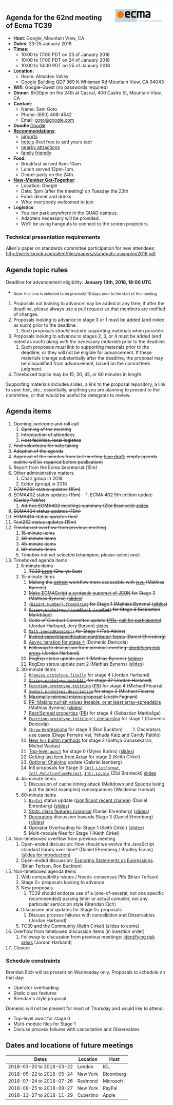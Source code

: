 <img src="../images/Ecma_RVB-003.jpg" align="right" height="70" alt="" />

## Agenda for the 62nd meeting of Ecma TC39

- **Host**: Google, Mountain View, CA
- **Dates**: 23-25 January 2018
- **Times**:
  - 10:00 to 17:00 PDT on 23 of January 2018
  - 10:00 to 17:00 PDT on 24 of January 2018
  - 10:00 to 16:00 PDT on 25 of January 2018
- **Location**:
  - Room: Almaden Valley
  - [Google Building QD7](https://www.google.com/maps/place/Google+QD7/@37.3985837,-122.0606948,17z/data=!3m1!4b1!4m5!3m4!1s0x808fb7167c7d981f:0x56170379ca18f18a!8m2!3d37.3985837!4d-122.0585008?authuser=1) 369 N Whisman Rd Mountain View, CA 94043
- **Wifi**: Google-Guest (no passwords required)
- **Dinner**: 6h30pm on the 24th at Cascal, 400 Castro St, Mountain View, CA
- **Contact**:
  - Name: Sam Goto
  - Phone: (650) 468-4542
  - Email: goto@google.com
- **Doodle** [Doodle](https://ecma-international.doodle.com/poll/ga5a2wqgkqus2pui)
- **[Recommendations](https://gist.github.com/samuelgoto/7e5193ee8c2955e41abf52c4071312ac)**:
  - [airports](https://gist.github.com/samuelgoto/7e5193ee8c2955e41abf52c4071312ac)
  - [hotels](https://gist.github.com/samuelgoto/7e5193ee8c2955e41abf52c4071312ac#hotel-recommendations) (feel free to add yours too)
  - [nearby attractions](https://gist.github.com/samuelgoto/7e5193ee8c2955e41abf52c4071312ac#nearby-attractions)
  - [family friendly](https://gist.github.com/samuelgoto/7e5193ee8c2955e41abf52c4071312ac#family-friendly-kids--6yo)
- **Food**:
  - Breakfast served 9am-10am.
  - Lunch served 12pm-1pm.
  - Dinner party on the 24th.
- **[New-Member Get-Together](https://github.com/tc39/Reflector/issues/96)**:
  - Location: Google
  - Date: 5pm (after the meeting) on Tuesday the 23th
  - Food: dinner and drinks
  - Who: everybody welcomed to join
- **Logistics**:
  - You can park anywhere in the QUAD campus.
  - Adapters necessary will be provided.
  - We'll be using hangouts to connect to the screen projectors.

### Technical presentation requirements

Allen's paper on standards committee participation for new attendees: http://wirfs-brock.com/allen/files/papers/standpats-asianplop2016.pdf

## Agenda topic rules

Deadline for advancement eligibility: **January 13th, 2018, 18:00 UTC**.
  - <sub>Note: this time is selected to be precisely 10 days prior to the start of the meeting</sub>

1. Proposals not looking to advance may be added at any time; if after the deadline, please always use a pull request so that members are notified of changes.
1. Proposals looking to advance to stage 0 or 1 must be added (and noted as such) prior to the deadline.
    1. Such proposals *should* include supporting materials when possible.
1. Proposals looking to advance to stages 2, 3, or 4 must be added (and noted as such) *along with the necessary materials* prior to the deadline.
    1. Such proposals *must* link to supporting materials prior to the deadline, or they will not be eligible for advancement. If these materials change substantially after the deadline, the proposal may be disqualified from advancement, based on the committee’s judgment.
1. Timeboxed topics may be 15, 30, 45, or 60 minutes in length.

Supporting materials includes slides, a link to the proposal repository, a link to spec text, etc.; essentially, anything you are planning to present to the committee, or that would be useful for delegates to review.

## Agenda items

1. ~~Opening, welcome and roll call~~
    1. ~~Opening of the meeting~~
    1. ~~Introduction of attendees~~
    1. ~~Host facilities, local logistics~~
1. ~~Find volunteers for note taking~~
1. ~~Adoption of the agenda~~
1. ~~Approval of the minutes from last meeting ([see draft](http://example.com), empty agenda outline will be repaired before publication)~~
1. Report from the Ecma Secretariat (15m)
1. Other administrative matters
    1. Chair group in 2018
    1. Editor (group) in 2018
1. ~~ECMA262 status updates (15m)~~
1. ~~ECMA402 status updates (15m)~~
    1. ~~ECMA 402 5th edition update (Caridy Patiño)~~
    1. ~~Ad-hoc ECMA402 meetings summary (Zibi Braniecki) [slides](https://docs.google.com/presentation/d/1JlVOkn21jyF4YlsxBeisfvyYKzf5AZYNUzrUeZD12CQ/edit#slide=id.g2e1d914bb7_0_47)~~
1. ~~ECMA404 status updates (15m)~~
1. ~~ECMA414 status updates (5m)~~
1. ~~Test262 status updates (15m)~~
1. ~~Timeboxed overflow from previous meeting~~
    1. ~~15-minute items~~
    1. ~~30-minute items~~
    1. ~~45-minute items~~
    1. ~~60-minute items~~
    1. ~~Timebox not yet selected (champion, please select one)~~
1. Timeboxed agenda items
    1. ~~5-minute items~~
        1. ~~TC39 [Logo](https://github.com/tc39/tc39-logo) (Shu-yu Guo)~~
    1. 15-minute items
        1. ~~Making the [eshost](https://github.com/bterlson/eshost-cli) workflow more accessible with [jsvu](https://github.com/GoogleChromeLabs/jsvu) (Mathias Bynens)~~
        1. ~~[Make ECMAScript a syntactic superset of JSON](https://github.com/tc39/proposal-json-superset) for Stage 3 (Mathias Bynens) ([slides](https://docs.google.com/presentation/d/1eDW_u6dI8iFUx77m8rjRbF6C0grLZuVFJmJq620qD-I/edit))~~
        1. ~~[`{BigInt,Number}.fromString`](https://github.com/mathiasbynens/proposal-number-fromstring) for Stage 1 (Mathias Bynens) ([slides](https://docs.google.com/presentation/d/1Cs3FcclB_Vsb3YqU7dLRbsBqLmn7Bb4qEYs7bX8lOsQ/edit))~~
        1. ~~[`String.prototype.{trimStart,trimEnd}`](https://github.com/tc39/proposal-string-left-right-trim/) for Stage 3 (Sebastian Markbåge)~~
        1. ~~Code of Conduct Committee update ([PRs](https://github.com/tc39/code-of-conduct/pulls), [call for participants](https://github.com/tc39/Reflector/issues/86)) (Jordan Harband, Jory Burson) [slides](https://docs.google.com/presentation/d/1zV8omkShPG8kbGNGYCgMPPupQqJsZC1rDFmC4IJJFGI/edit#slide=id.gc6fa3c898_0_0)~~
        1. ~~[`Math.seededRandoms()`](https://github.com/tabatkins/js-seeded-random) for Stage 1 (Tab Atkins)~~
        1. ~~[Invited expert/specification contributor forms](https://github.com/tc39/Reflector/issues/104) (Daniel Ehrenberg)~~
        1. [Async iteration for stage 4](https://github.com/tc39/ecma262/pull/1066) (Domenic Denicola)
        1. ~~Followup to discussion from previous meeting: [identifying risk areas](https://github.com/tc39/process-document/pull/18) (Jordan Harband)~~
        1. ~~RegExp status update part 1 (Mathias Bynens) ([slides](https://docs.google.com/presentation/d/1TECzt6BqL6vBtSn2QTiDCJmcvoQX3kvlodKTc1s3K18/edit))~~
        1. RegExp status update part 2 (Mathias Bynens) ([slides](https://docs.google.com/presentation/d/1TECzt6BqL6vBtSn2QTiDCJmcvoQX3kvlodKTc1s3K18/edit))
    1. 30-minute items
        1. [`Promise.prototype.finally`](https://github.com/tc39/proposal-promise-finally/) for stage 4 (Jordan Harband)
        1. ~~[`String.prototype.matchAll`](https://github.com/tc39/proposal-string-matchall) for stage 3? (Jordan Harband)~~
        1. ~~[`Function.prototype.toString`](https://github.com/tc39/Function-prototype-toString-revision) ([PR](https://github.com/tc39/ecma262/pull/697)) for stage 4 (Michael Ficarra)~~
        1. ~~[`Symbol.prototype.description`](https://github.com/tc39/proposal-Symbol-description) for stage 2 (Michael Ficarra)~~
        1. ~~[Maximally minimal mixins proposal](https://gist.github.com/justinfagnani/9502b5f46599f474a67a5fce2f7af910) (Justin Fagnani)~~
        1. [PR: Making nullish values iterable, or at least array-spreadable](https://github.com/tc39/ecma262/pull/1069) (Mathias Bynens) ([slides](https://docs.google.com/presentation/d/1SWf5ZN2C-CFTde0SBdo01eZKwcYPAJUfPTCZf54VCB8/edit))
        1. [Rest/Spread properties](https://github.com/tc39/proposal-object-rest-spread) ([PR](https://github.com/tc39/ecma262/pull/1048)) for stage 4 (Sebastian Markbåge)
        1. [`Function.prototype.toString()` censorship](https://github.com/domenic/proposal-function-prototype-tostring-censorship/blob/master/README.md) for stage 1 (Domenic Denicola)
        1. [`throw` expressions](https://github.com/tc39/proposal-throw-expressions) for stage 3 (Ron Buckton)
        1. Decorators use cases (Diego Ferreiro Val, Yehuda Katz and Caridy Patiño)
        1. [New `Set` builtin methods](https://docs.google.com/presentation/d/e/2PACX-1vR3U78vWdnSujZoGKR1EZOvhrIDJMcypwq3T0FY4bz-lG8LncSD_x89N2eS8anu5adviz1mhSrnf9lG/pub?start=false&loop=false&delayms=3000) for stage 2 (Sathya Gunasekaran, Michal Wadas)
        1. [Top-level `await`](https://github.com/MylesBorins/proposal-top-level-await) for stage 0 (Myles Borins) ([slides](https://docs.google.com/presentation/d/1B0csbsot4HTrk30ueYMDqd1S-nRkCiIcVXaWgtSU_0Q/edit?usp=sharing))
        1. [Getting last item from Array](https://github.com/keithamus/proposal-array-last) for stage 2 (Keith Cirkel)
        1. [Optional Chaining](https://github.com/tc39/proposal-optional-chaining) update (Gabriel Isenberg)
        1. Intl proposals for Stage 3: [`Intl.ListFormat`](https://github.com/tc39-transfer/proposal-intl-list-format), [`Intl.RelativeTimeFormat`](https://github.com/tc39/proposal-intl-relative-time), [`Intl.Locale`](https://github.com/tc39/proposal-intl-locale) (Zibi Braniecki) [slides](https://docs.google.com/presentation/d/1JlVOkn21jyF4YlsxBeisfvyYKzf5AZYNUzrUeZD12CQ/edit#slide=id.g2e1d914bb7_0_62)
    1. 45-minute items
        1. Discussion of cache timing attack (Meltdown and Spectre being just the latest examples) consequences (Waldemar Horwat)
    1. 60-minute items
        1. [`BigInt`](https://github.com/tc39/proposal-bigint) status update ([significant recent change](https://github.com/tc39/proposal-bigint/pull/106)) (Daniel Ehrenberg) ([slides](https://docs.google.com/presentation/d/1gXw9ewq8VzsWUuFgEHi-V2vx4tfZl5lJlkGQWw4iesE/edit#slide=id.p))
        1. [Static class features proposal](http://github.com/tc39/proposal-static-class-features/) (Daniel Ehrenberg) ([slides](https://docs.google.com/presentation/d/1wixI6gGDlH26xze35MKcIFyAHlQU7y9yWR06Hd37E80/edit#slide=id.p))
        1. [Decorators](https://github.com/tc39/proposal-decorators/) discussion towards Stage 3 (Daniel Ehrenberg) ([slides](https://docs.google.com/presentation/d/1g6hrJp_nk_OeapuPXlkE4D_31OZbz4wQbXuIagsyoUI/edit#slide=id.p))
        1. Operator Overloading for Stage 1 (Keith Cirkel) ([slides](http://keithcirkel.co.uk/proposal-operator-overloading))
        1. Multi-module files for Stage 1 (Keith Cirkel)
1. Non-timeboxed overflow from previous meeting
    1. Open-ended discussion: How should we evolve the JavaScript standard library over time? (Daniel Ehrenberg / Bradley Farias) ([slides for introduction](https://docs.google.com/presentation/d/1QSwQYJz4c1VESEKTWPqrAPbDn_y9lTBBjaWRjej1c-w/view#slide=id.p))
    1. Open-ended discussion: [Exploring Statements as Expressions](https://github.com/rbuckton/proposal-statements-as-expressions#readme). (Brian Terlson, Ron Buckton)
1. Non-timeboxed agenda items
    1. Web compatibility issues / Needs-consensus PRs (Brian Terlson)
    1. Stage 0+ proposals looking to advance
    1. New proposals
        1. TC39 should endorse use of a (one-of-several, not one specific recommended) parsing linter or actual compiler, not any particular semicolon style (Brendan Eich)
    1. Discussion and updates for Stage 0+ proposals
        1. Discuss process failures with cancellation and Observables (Jordan Harband)
    1. TC39 and the Community (Keith Cirkel) (slides to come)
1. Overflow from timeboxed discussion items (in insertion order)
    1. Followup to discussion from previous meetings: [identifying risk areas](https://github.com/tc39/process-document/pull/18) (Jordan Harband)
1. Closure

### Schedule constraints

Brendan Eich will be present on Wednesday only. Proposals to schedule on that day:
- Operator overloading
- Static class features
- Brendan's style proposal

Domenic will not be present for most of Thursday and would like to attend:
- Top-level await for stage 0
- Multi-module files for Stage 1
- Discuss process failures with cancellation and Observables

## Dates and locations of future meetings

| Dates                    | Location          | Host                    |
|--------------------------|-------------------|-------------------------|
| 2018-03-20 to 2018-03-22 | London            | ICL                     |
| 2018-05-22 to 2018-05-24 | New York          | Bloomberg               |
| 2018-07-24 to 2018-07-26 | Redmond           | Microsoft               |
| 2018-09-25 to 2018-09-27 | New York          | PayPal                  |
| 2018-11-27 to 2018-11-29 | Cupertino         | Apple                   |
